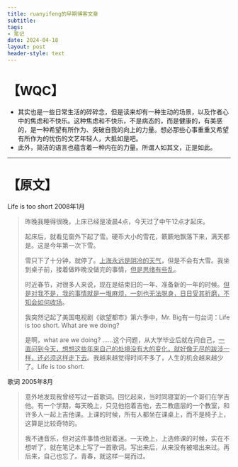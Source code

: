 ```yaml
---
title: ruanyifeng的早期博客文章
subtitle: 
tags: 
- 笔记
date: 2024-04-18
layout: post
header-style: text
---
```


# 【WQC】
- 其实也是一些日常生活的碎碎念，但是读来却有一种生动的场景，以及作者心中的焦虑和不快乐。这种焦虑和不快乐，不是病态的，而是健康的，有美感的，是一种希望有所作为、突破自我的向上的力量。想必那些心事重重又希望有所作为的忧伤的文艺年轻人，大抵如是吧。
- 此外，简洁的语言也蕴含着一种内在的力量。所谓人如其文，正是如此。

---

# 【原文】
Life is too short
2008年1月

> 昨晚我睡得很晚，上床已经是凌晨4点，今天过了中午12点才起床。
> 
> 起床后，就看见窗外下起了雪。硬币大小的雪花，簌簌地飘落下来，满天都是。这是今年第一次下雪。
> 
> 雪只下了十分钟，就停了。<u>上海永远是阴冷的天气</u>，但是不会有大雪。我坐到桌子前，接着做昨晚没做完的事情，<u>但是思绪有些乱</u>。
> 
> 时近春节，对很多人来说，现在是结束旧的一年、准备新的一年的时候。<u>但是对我不是，我的事情就是一堆麻烦，一刻也无法脱身，日日受其折磨，不知会如何收场</u>。
> 
> 我突然记起了美国电视剧《欲望都市》第六季中，Mr. Big有一句台词：Life is too short. What are we doing?
> 
> 是啊，what are we doing? ……这个问题，从大学毕业后就在问自己，<u>一直问到今天，想想这些年来自己的处境没有大的变化，就好像无尽的跋涉一样，还必须这样走下去</u>。我越来越觉得时间不多了，人生的机会越来越少了。Life is too short.

歌词
2005年8月

> 意外地发现我曾经写过一首歌词。回忆起来，当时同寝室的一个哥们在学吉他。有一个学期，每天晚上，只见他抱着吉他，去二教底层的一个教室，和许多人一起上吉他课。上课的时候，所有人都坐在课桌上，而不是椅子上，这算是比较奇特的。
> 
> 我不通音乐，但对这件事情也挺着迷。一天晚上，上选修课的时候，实在不想听了，就在笔记本上写了一首歌词。写出来后，从来没有被唱出来过。再后来，自己也忘了。青春，就这样一晃而过。




